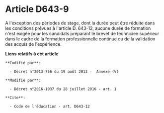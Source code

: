 # Article D643-9

A l'exception des périodes de stage, dont la durée peut être réduite dans les conditions prévues à l'article D. 643-12,
aucune durée de formation n'est exigée pour les candidats préparant le brevet de technicien supérieur dans le cadre de la
formation professionnelle continue ou de la validation des acquis de l'expérience.

**Liens relatifs à cet article**

	**Codifié par**:

	  - Décret n°2013-756 du 19 août 2013 -  Annexe (V)

	**Modifié par**:

	  - Décret n°2016-1037 du 28 juillet 2016 - art. 1

	**Cite**:

	  - Code de l'éducation - art. D643-12
